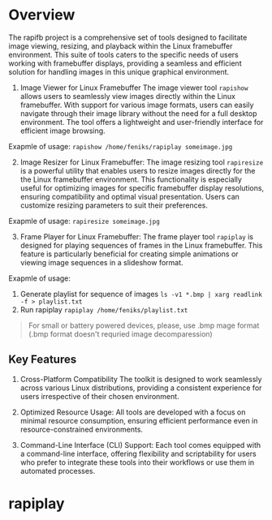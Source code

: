 # Overview

The rapifb project is a comprehensive set of tools designed to facilitate image viewing, resizing, and playback within the Linux framebuffer environment. This suite of tools caters to the specific needs of users working with framebuffer displays, providing a seamless and efficient solution for handling images in this unique graphical environment.

1. Image Viewer for Linux Framebuffer
The image viewer tool `rapishow` allows users to seamlessly view images directly within the Linux framebuffer. With support for various image formats, users can easily navigate through their image library without the need for a full desktop environment. The tool offers a lightweight and user-friendly interface for efficient image browsing.

Exapmle of usage:
```rapishow /home/feniks/rapiplay someimage.jpg```

2. Image Resizer for Linux Framebuffer:
The image resizing tool `rapiresize` is a powerful utility that enables users to resize images directly for the the Linux framebuffer environment. This functionality is especially useful for optimizing images for specific framebuffer display resolutions, ensuring compatibility and optimal visual presentation. Users can customize resizing parameters to suit their preferences.

Exapmle of usage:
```rapiresize someimage.jpg```


3. Frame Player for Linux Framebuffer:
The frame player tool `rapiplay` is designed for playing sequences of frames in the Linux framebuffer. This feature is particularly beneficial for creating simple animations or viewing image sequences in a slideshow format.

Exapmle of usage:
1. Generate playlist for sequence of images
```ls -v1 *.bmp | xarg readlink -f > playlist.txt```
2. Run rapiplay
```rapiplay /home/feniks/playlist.txt```

> For small or battery powered devices, please, use .bmp mage format (.bmp format doesn't requried image decomparession)

## Key Features

1. Cross-Platform Compatibility
The toolkit is designed to work seamlessly across various Linux distributions, providing a consistent experience for users irrespective of their chosen environment.

2. Optimized Resource Usage:
All tools are developed with a focus on minimal resource consumption, ensuring efficient performance even in resource-constrained environments.

3. Command-Line Interface (CLI) Support:
Each tool comes equipped with a command-line interface, offering flexibility and scriptability for users who prefer to integrate these tools into their workflows or use them in automated processes.

# rapiplay




